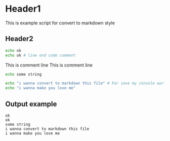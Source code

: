 # Header1

This is example script for
convert to markdown style

## Header2

```sh
echo ok
echo ok # line end code comment
```

This is comment line
This is comment line

```sh
echo some string

echo "i wanna convert to markdown this file" # For save my console world
echo "i wanna make you love me"
```

## Output example

```
ok
ok
some string
i wanna convert to markdown this file
i wanna make you love me
```
